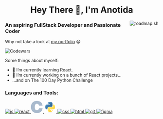 <h1 align="center"> Hey There 👋, I'm Anotida</h1>

<a href="https://roadmap.sh" target="_blank"><img align="right" src="https://roadmap.sh/card/tall/6726af7331d65c235d49b5f0?variant=dark&roadmaps=%2Cfull-stack%2Csoftware-architect" alt="roadmap.sh"/></a>

<h3 align="left">An aspiring FullStack Developer and Passionate Coder</h3>

Why not take a look at [my portfolio](https://anotidamunemo.netlify.app/) 😁

![Codewars](https://www.codewars.com/users/traejiik/badges/large)

Some things about myself:
- 🌱 I’m currently learning React.
- 🔭 I’m currently working on a bunch of React projects...
- ...and on The 100 Day Python Challenge

<h3 align="left">Languages and Tools:</h3>
<p align="left">
  <a href="https://www.javascript.com/" target="_blank" rel="noreferrer"> <img src="https://cdn.jsdelivr.net/gh/devicons/devicon@latest/icons/javascript/javascript-original.svg" alt="js" width="40" height="40"/> </a>
  <a href="https://react.dev/" target="_blank" rel="noreferrer"> <img src="https://cdn.jsdelivr.net/gh/devicons/devicon@latest/icons/react/react-original.svg" alt="react" width="40" height="40"/> </a>
  <a href="https://www.cprogramming.com/" target="_blank" rel="noreferrer"> <img src="https://raw.githubusercontent.com/devicons/devicon/master/icons/c/c-original.svg" alt="c" width="40" height="40"/> </a>
  <a href="https://www.python.org" target="_blank" rel="noreferrer"> <img src="https://raw.githubusercontent.com/devicons/devicon/master/icons/python/python-original.svg" alt="python" width="40" height="40"/> </a>
  <a href="https://www.w3schools.com/css/" target="_blank" rel="noreferrer"> <img src="https://cdn.jsdelivr.net/gh/devicons/devicon@latest/icons/css3/css3-plain.svg" alt="css" width="40" height="40"/> </a>
  <a href="https://www.w3schools.com/html/default.asp" target="_blank" rel="noreferrer"> <img src="https://cdn.jsdelivr.net/gh/devicons/devicon@latest/icons/html5/html5-plain.svg" alt="html" width="40" height="40"/> </a>
  <a href="https://git-scm.com/" target="_blank" rel="noreferrer"> <img src="https://www.vectorlogo.zone/logos/git-scm/git-scm-icon.svg" alt="git" width="40" height="40"/> </a> 
  <a href="https://www.figma.com/" target="_blank" rel="noreferrer"> <img src="https://cdn.jsdelivr.net/gh/devicons/devicon@latest/icons/figma/figma-original.svg" alt="figma" width="40" height="40"/> </a>
</p>
